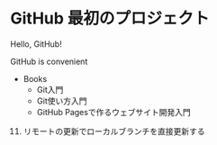 # GitHub 最初のプロジェクト

Hello, GitHub!

GitHub is convenient

- Books
  - Git入門
  - Git使い方入門
  - GitHub Pagesで作るウェブサイト開発入門

11. リモートの更新でローカルブランチを直接更新する
